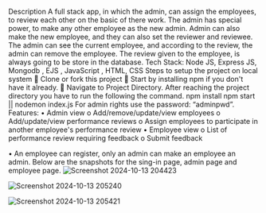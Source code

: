 Description
A full stack app, in which the admin, can assign the employees, to review each other on the basic of there work. The admin has special power, to make any other employee as the new admin. Admin can also make the new employee, and they can also set the reviewer and reviewee. The admin can see the current employee, and according to the review, the admin can remove the employee. The review given to the employee, is always going to be store in the database.
Tech Stack:
Node JS, Express JS, Mongodb , EJS , JavaScript , HTML, CSS
Steps to setup the project on local system
	Clone or fork this project
	Start by installing npm if you don't have it already.
	Navigate to Project Directory.
After reaching the project directory you have to run the following the command.
     npm install 
     npm start || nodemon index.js
For admin rights use the password: “adminpwd”.
Features:
•	Admin view
o	Add/remove/update/view employees
o	Add/update/view performance reviews
o	Assign employees to participate in another employee's performance review
•	Employee view
o	List of performance review requiring feedback
o	Submit feedback

•	An employee can register, only an admin can make an employee an admin.
Below are the snapshots for the sing-in page, admin page and employee page.
![Screenshot 2024-10-13 204423](https://github.com/user-attachments/assets/742df9e0-2219-4b76-9dd5-a69ffff50803)

 ![Screenshot 2024-10-13 205240](https://github.com/user-attachments/assets/bf5b3ea3-3cf4-4b73-909f-1fe7fbc5440a)
 
 ![Screenshot 2024-10-13 205421](https://github.com/user-attachments/assets/325d2dae-72ee-4154-9005-ef860a5225a3)


